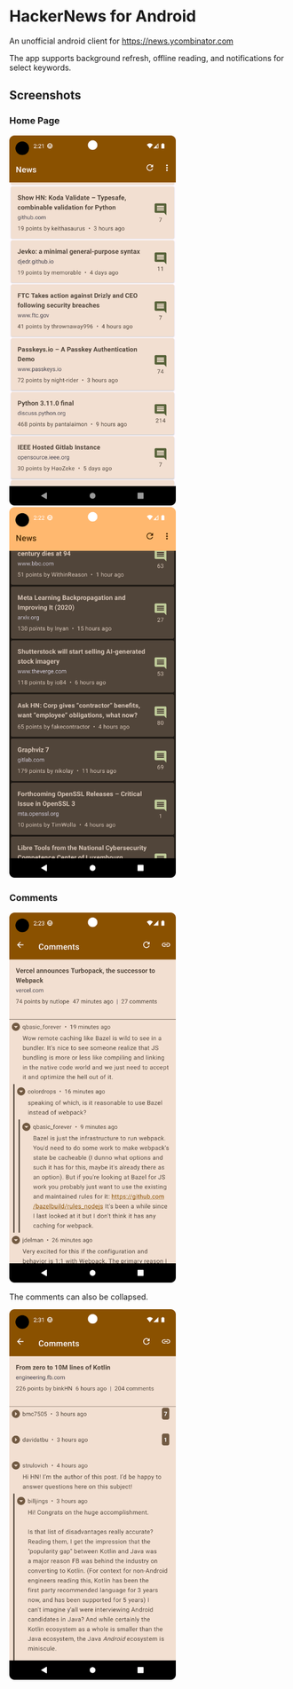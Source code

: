 # HackerNews for Android
An unofficial android client for https://news.ycombinator.com

The app supports background refresh, offline reading, and notifications for select keywords.

## Screenshots

### Home Page
<img alt="Home Page" height="auto" src="/screenshots/home_page_light.png" width="300"/>
<img alt="Home Page Dark Mode" height="auto" src="/screenshots/home_page_dark.png" width="300"/>

### Comments
<img alt="Comments" height="auto" src="/screenshots/comments.png" width="300"/>

The comments can also be collapsed.

<img alt="Comments" height="auto" src="/screenshots/comments_collapsed.png" width="300"/>